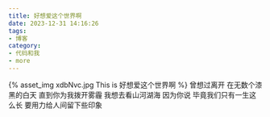 ```yaml
---
title: 好想爱这个世界啊
date: 2023-12-31 14:16:26
tags:
- 博客
category:
- 代码和我
- more
---
```

{% asset_img xdbNvc.jpg This is 好想爱这个世界啊 %}
曾想过离开
在无数个漆黑的白天
直到你为我拨开雾霾
我想去看山河湖海
因为你说
毕竟我们只有一生这么长
要用力给人间留下些印象